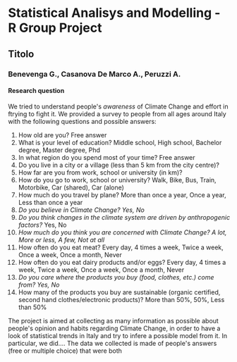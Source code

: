 # Statistical Analisys and Modelling - R Group Project
## Titolo
### Benevenga G., Casanova De Marco A., Peruzzi A.
#### Research question
We tried to understand people's *awareness* of Climate Change and effort in ftrying to fight it.
We provided a survey to people from all ages around Italy with the following questions and possible answers:
1. How old are you? Free answer
2. What is your level of education? Middle school, High school, Bachelor degree, Master degree, Phd
3. In what region do you spend most of your time? Free answer
4. Do you live in a city or a village (less than 5 km from the city centre)? 
5. How far are you from work, school or university (in km)?
6. How do you go to work, school or university? Walk, Bike, Bus, Train, Motorbike, Car (shared), Car (alone)
7. How much do you travel by plane? More than once a year, Once a year, Less than once a year
8. *Do you believe in Climate Change? Yes, No*
9. *Do you think changes in the climate system are driven by anthropogenic factors?* Yes, No
10. *How much do you think you are concerned with Climate Change? A lot, More or less, A few, Not at all*
11. How often do you eat meat? Every day, 4 times a week, Twice a week, Once a week, Once a month, Never
12. How often do you eat dairy products and/or eggs? Every day, 4 times a week, Twice a week, Once a week, Once a month, Never
13. *Do you care where the products you buy (food, clothes, etc.) come from? Yes, No*
14. How many of the products you buy are sustainable (organic certified, second hand clothes/electronic products)? More than 50%, 50%, Less than 50%
    
The project is aimed at collecting as many information as possible about people's opinion and habits regarding Climate Change, in order to have a look of statistical trends in Italy and try to infere a possible model from it. 
In particular, we did....
The data we collected is made of people's answers (free or multiple choice) that were both 

